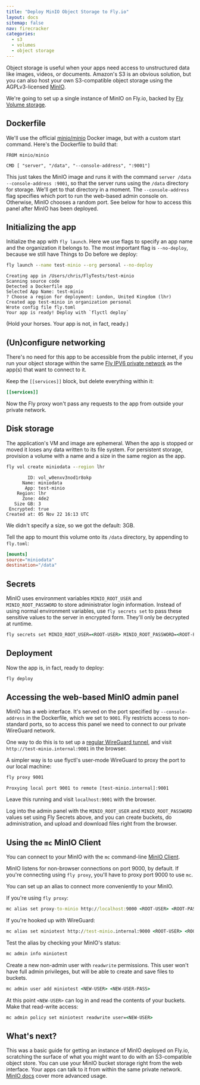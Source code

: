 ```yaml
---
title: "Deploy MinIO Object Storage to Fly.io"
layout: docs
sitemap: false
nav: firecracker
categories:
  - s3
  - volumes
  - object storage
---
```


Object storage is useful when your apps need access to unstructured data like images, videos, or documents. Amazon's S3 is an obvious solution, but you can also host your own S3-compatible object storage using the AGPLv3-licensed [MinIO](https://min.io/).

We're going to set up a single instance of MinIO on Fly.io, backed by [Fly Volume storage](/docs/reference/volumes/).

## Dockerfile 

We'll use the official [minio/minio](https://hub.docker.com/r/minio/minio) Docker image, but with a custom start command. Here's the Dockerfile to build that: 

```docker
FROM minio/minio

CMD [ "server", "/data", "--console-address", ":9001"]
```

This just takes the MinIO image and runs it with the command `server /data --console-address :9001`, so that the server runs using the `/data` directory for storage. We'll get to that directory in a moment. The `--console-address` flag specifies which port to run the web-based admin console on. Otherwise, MinIO chooses a random port. See below for how to access this panel after MinIO has been deployed.

## Initializing the app

Initialize the app with `fly launch`. Here we use flags to specify an app name and the organization it belongs to. The most important flag is `--no-deploy`, because we still have Things to Do before we deploy:

```cmd
fly launch --name test-minio --org personal --no-deploy
```
```out
Creating app in /Users/chris/FlyTests/test-minio
Scanning source code
Detected a Dockerfile app
Selected App Name: test-minio
? Choose a region for deployment: London, United Kingdom (lhr)
Created app test-minio in organization personal
Wrote config file fly.toml
Your app is ready! Deploy with `flyctl deploy`
```

(Hold your horses. Your app is not, in fact, ready.)

## (Un)configure networking

There's no need for this app to be accessible from the public internet, if you run your object storage within the same [Fly IPV6 private network](https://fly.io/docs/reference/private-networking/) as the app(s) that want to connect to it.

Keep the `[[services]]` block, but delete everything within it:

```toml
[[services]]

```

Now the Fly proxy won't pass any requests to the app from outside your private network.

## Disk storage

The application's VM and image are ephemeral. When the app is stopped or moved it loses any data written to its file system. For persistent storage, provision a volume with a name and a size in the same region as the app.

```cmd
fly vol create miniodata --region lhr
```

```out
        ID: vol_w0enxv3nod1r8okp
      Name: miniodata
       App: test-minio
    Region: lhr
      Zone: 4de2
   Size GB: 3
 Encrypted: true
Created at: 05 Nov 22 16:13 UTC
```

We didn't specify a size, so we got the default: 3GB. 

Tell the app to mount this volume onto its `/data` directory, by appending to `fly.toml`:

```toml
[mounts]
source="miniodata"
destination="/data"
```

## Secrets

MinIO uses environment variables `MINIO_ROOT_USER` and `MINIO_ROOT_PASSWORD` to store administrator login information. Instead of using normal environment variables, use `fly secrets set` to pass these sensitive values to the server in encrypted form. They'll only be decrypted at runtime.

```cmd
fly secrets set MINIO_ROOT_USER=<ROOT-USER> MINIO_ROOT_PASSWORD=<ROOT-PASS>
```

## Deployment

Now the app is, in fact, ready to deploy:

```cmd
fly deploy
```

## Accessing the web-based MinIO admin panel

MinIO has a web interface. It's served on the port specified by `--console-address` in the Dockerfile, which we set to `9001`. Fly restricts access to non-standard ports, so to access this panel we need to connect to our private WireGuard network.

One way to do this is to set up a [regular WireGuard tunnel](https://fly.io/docs/reference/private-networking/), and visit `http://test-minio.internal:9001` in the browser.

A simpler way is to use flyctl's user-mode WireGuard to proxy the port to our local machine:

```cmd
fly proxy 9001 
```
```out
Proxying local port 9001 to remote [test-minio.internal]:9001
```

Leave this running and visit `localhost:9001` with the browser.

Log into the admin panel with the `MINIO_ROOT_USER` and `MINIO_ROOT_PASSWORD` values set using Fly Secrets above, and you can create buckets, do administration, and upload and download files right from the browser.

## Using the `mc` MinIO Client

You can connect to your MinIO with the `mc` command-line [MinIO Client](https://min.io/docs/minio/linux/reference/minio-mc.html).

MinIO listens for non-browser connections on port 9000, by default. If you're connecting using `fly proxy`, you'll have to proxy port 9000 to use `mc`. 

You can set up an alias to connect more conveniently to your MinIO.

If you're using `fly proxy`:

```cmd
mc alias set proxy-to-minio http://localhost:9000 <ROOT-USER> <ROOT-PASS>
```

If you're hooked up with WireGuard:

```cmd
mc alias set miniotest http://test-minio.internal:9000 <ROOT-USER> <ROOT-PASS>
```

Test the alias by checking your MinIO's status:

```cmd
mc admin info miniotest
```

Create a new non-admin user with `readwrite` permissions. This user won't have full admin privileges, but will be able to create and save files to buckets.

```cmd
mc admin user add miniotest <NEW-USER> <NEW-USER-PASS>
```

At this point `<NEW-USER>` can log in and read the contents of your buckets. Make that read-write access:

```cmd
mc admin policy set miniotest readwrite user=<NEW-USER>
```

## What's next?

This was a basic guide for getting an instance of MinIO deployed on Fly.io, scratching the surface of what you might want to do with an S3-compatible object store. You can use your MinIO bucket storage right from the web interface. Your apps can talk to it from within the same private network. [MinIO docs](https://min.io/docs/minio/linux/index.html) cover more advanced usage. 